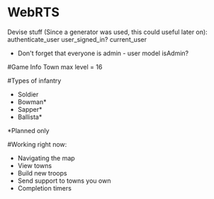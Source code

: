 # WebRTS
Devise stuff (Since a generator was used, this could  useful later on):
authenticate_user
user_signed_in?
current_user


* Don't forget that everyone is admin - user model isAdmin?

#Game Info
Town max level = 16

#Types of infantry
* Soldier
* Bowman*
* Sapper*
* Ballista*

*Planned only

#Working right now:
* Navigating the map
* View towns
* Build new troops
* Send support to towns you own
* Completion timers